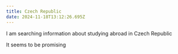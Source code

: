 ```yaml
---
title: Czech Republic
date: 2024-11-18T13:12:26.695Z
---
```


I am searching information about studying abroad in Czech Republic

It seems to be promising
